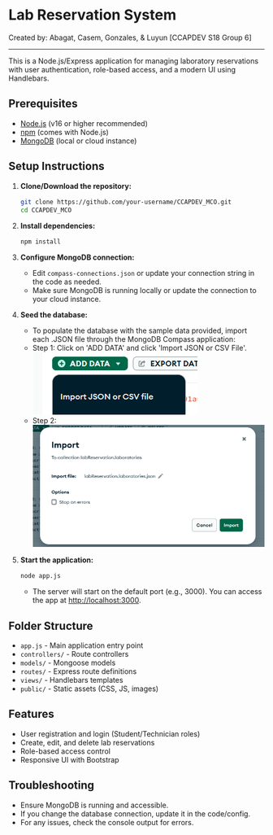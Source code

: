 # Lab Reservation System

Created by: Abagat, Casem, Gonzales, & Luyun [CCAPDEV S18 Group 6]

---

This is a Node.js/Express application for managing laboratory reservations with user authentication, role-based access, and a modern UI using Handlebars.

## Prerequisites
- [Node.js](https://nodejs.org/) (v16 or higher recommended)
- [npm](https://www.npmjs.com/) (comes with Node.js)
- [MongoDB](https://www.mongodb.com/) (local or cloud instance)

## Setup Instructions

1. **Clone/Download the repository:**
   ```bash
   git clone https://github.com/your-username/CCAPDEV_MCO.git
   cd CCAPDEV_MCO
   ```

2. **Install dependencies:**
   ```bash
   npm install
   ```

3. **Configure MongoDB connection:**
   - Edit `compass-connections.json` or update your connection string in the code as needed.
   - Make sure MongoDB is running locally or update the connection to your cloud instance.

4. **Seed the database:**
   - To populate the database with the sample data provided, import each .JSON file through the
   MongoDB Compass application:
   - Step 1: Click on 'ADD DATA' and click 'Import JSON or CSV File'.
   ![STEP1](/public/img/import-step-1.png)
   - Step 2:
   ![STEP2](/public/img/import-step-2.png)

5. **Start the application:**
   ```bash
   node app.js
   ```
   - The server will start on the default port (e.g., 3000). You can access the app at [http://localhost:3000](http://localhost:3000).

## Folder Structure
- `app.js` - Main application entry point
- `controllers/` - Route controllers
- `models/` - Mongoose models
- `routes/` - Express route definitions
- `views/` - Handlebars templates
- `public/` - Static assets (CSS, JS, images)

## Features
- User registration and login (Student/Technician roles)
- Create, edit, and delete lab reservations
- Role-based access control
- Responsive UI with Bootstrap

## Troubleshooting
- Ensure MongoDB is running and accessible.
- If you change the database connection, update it in the code/config.
- For any issues, check the console output for errors.
